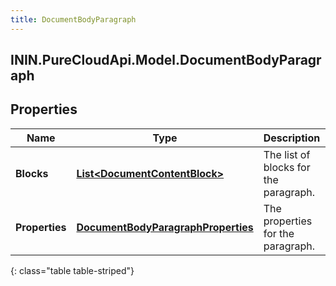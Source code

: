 ```yaml
---
title: DocumentBodyParagraph
---
```

## ININ.PureCloudApi.Model.DocumentBodyParagraph

## Properties

|Name | Type | Description | Notes|
|------------ | ------------- | ------------- | -------------|
| **Blocks** | [**List&lt;DocumentContentBlock&gt;**](DocumentContentBlock.html) | The list of blocks for the paragraph. | |
| **Properties** | [**DocumentBodyParagraphProperties**](DocumentBodyParagraphProperties.html) | The properties for the paragraph. | [optional] |
{: class="table table-striped"}


